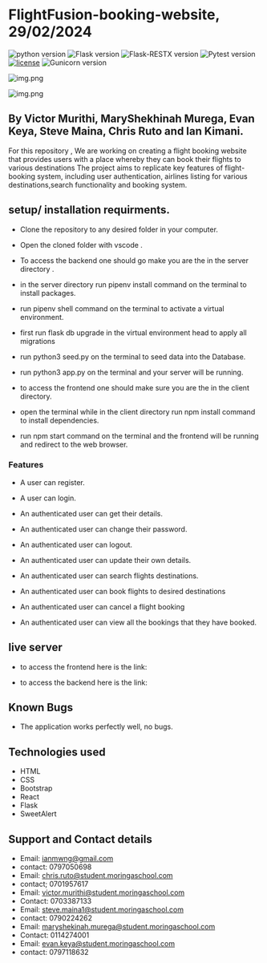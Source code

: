 # FlightFusion-booking-website, 29/02/2024

![python version](https://img.shields.io/badge/python-3.10.12-blue.svg)
![Flask version](https://img.shields.io/badge/flask-2.3.3-red.svg)
![Flask-RESTX version](https://img.shields.io/badge/Flask_RESTX-1.1.0-cyan.svg)
![Pytest version](https://img.shields.io/badge/pytest-7.4.2-white.svg)
[![license](https://img.shields.io/badge/license-%20MIT%20-green.svg)](./LICENSE)
![Gunicorn version](https://img.shields.io/badge/gunicorn-21.2.0-orange.svg)

![img.png](https://media.giphy.com/media/v1.Y2lkPTc5MGI3NjExejZpeWFvbGIzNXhvaDQxZjRxeDR1ZXFjaHgwODV0NTd4OTZxamQxeiZlcD12MV9pbnRlcm5hbF9naWZfYnlfaWQmY3Q9Zw/qPl50m6fKl5RA4Bp1e/giphy.gif)

![img.png](https://media.giphy.com/media/v1.Y2lkPTc5MGI3NjExbHAybTFsaXU1dzVtMnN6MTJuNmxwbnh0Nmo4ZGc3MWtvZWJ1dDNoNiZlcD12MV9pbnRlcm5hbF9naWZfYnlfaWQmY3Q9Zw/F4RaEbXsSMZp1lpBVI/giphy.gif)

## By Victor Murithi, MaryShekhinah Murega, Evan Keya, Steve Maina, Chris Ruto and Ian Kimani.

For this repository , We are working on creating a flight booking website that provides users with a place whereby they can book their flights to various destinations
The project aims to replicate key features of flight-booking system, including user authentication, airlines listing for various destinations,search functionality and booking system.

## setup/ installation requirments.
- Clone the repository to any desired folder in your computer. 

- Open the cloned folder with vscode .

- To access the backend one should go make you are the in the server directory .

- in the server directory run pipenv install command on the terminal to install packages.

- run pipenv shell command on the terminal to activate a virtual environment.

- first run flask db upgrade in the virtual environment head to apply all migrations

- run python3 seed.py on the terminal to seed data into the Database.

- run python3 app.py on the terminal and your server will be running.

- to access the frontend one should make sure you are the in the client directory.

- open the terminal while in the client directory run npm install command to install dependencies.

- run npm start command on the terminal and the frontend will be running and redirect to the web browser.

### Features
- A user can register.

- A user can login.

- An authenticated user can get their details.

- An authenticated user can change their password.

- An authenticated user can logout.

- An authenticated user can update their own details.

- An authenticated user can search flights destinations.

- An authenticated user can book flights to desired destinations

- An authenticated user can cancel a flight booking

- An authenticated user can view all the bookings that they have booked.

## live server
- to access the frontend here is the link:

- to access the backend here is the link:

## Known Bugs
- The application works perfectly well, no bugs.

## Technologies used
- HTML
- CSS 
- Bootstrap
- React
- Flask
- SweetAlert



## Support and Contact details
- Email: ianmwng@gmail.com
- contact: 0797050698
- Email: chris.ruto@student.moringaschool.com
- contact; 0701957617
- Email: victor.murithi@student.moringaschool.com
- Contact: 0703387133
- Email: steve.maina1@student.moringaschool.com
- contact: 0790224262
- Email: maryshekinah.murega@student.moringaschool.com
- Contact: 0114274001
- Email: evan.keya@student.moringaschool.com
- contact: 0797118632
